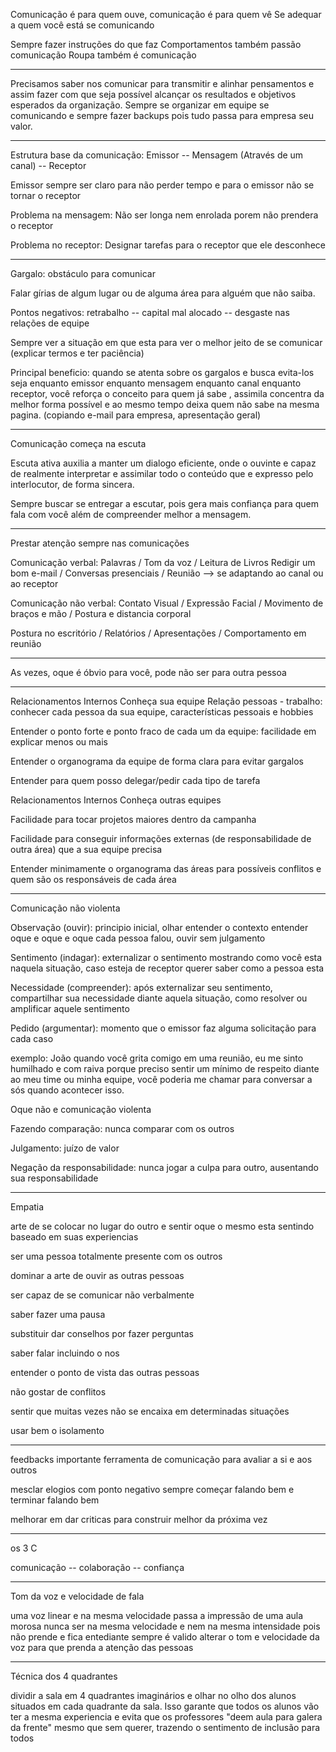 Comunicação é para quem ouve, comunicação é para quem vê 
Se adequar a quem você está se comunicando 

Sempre fazer instruções do que faz
Comportamentos também passão comunicação 
Roupa também é comunicação 

---

Precisamos saber nos comunicar para transmitir e alinhar pensamentos e assim fazer com que seja possível alcançar os resultados e objetivos esperados da organização.
Sempre se organizar em equipe se comunicando e sempre fazer backups pois tudo passa para empresa seu valor. 

---

Estrutura base da comunicação: Emissor -- Mensagem (Através de um canal) -- Receptor

Emissor sempre ser claro para não perder tempo e para o emissor não se tornar o receptor

Problema na mensagem: Não ser longa nem enrolada porem não prendera o receptor 

Problema no receptor: Designar tarefas para o receptor que ele desconhece

---

Gargalo: obstáculo para comunicar

Falar gírias de algum lugar ou de alguma área para alguém que não saiba.

Pontos negativos: retrabalho -- capital mal alocado -- desgaste nas relações de equipe

Sempre ver a situação em que esta para ver o melhor jeito de se comunicar (explicar termos e ter paciência)

Principal beneficio: quando se atenta sobre os gargalos e busca evita-los seja enquanto emissor enquanto mensagem enquanto canal enquanto receptor, você reforça o conceito para quem já sabe , assimila concentra da melhor forma possível e ao mesmo tempo deixa quem não sabe na mesma pagina. (copiando e-mail para empresa, apresentação geral)

---

Comunicação começa na escuta 

Escuta ativa auxilia a manter um dialogo eficiente, onde o ouvinte e capaz de realmente interpretar e assimilar todo o conteúdo que e expresso pelo interlocutor, de forma sincera.

Sempre buscar se entregar a escutar, pois gera mais confiança para quem fala com você além de compreender melhor a mensagem.

---

Prestar atenção sempre nas comunicações 

Comunicação verbal: Palavras / Tom da voz / Leitura de Livros 
Redigir um bom e-mail / Conversas presenciais / Reunião --> se adaptando ao canal ou ao receptor 

Comunicação não verbal: Contato Visual / Expressão Facial / Movimento de braços e mão / Postura e distancia corporal 

Postura no escritório / Relatórios / Apresentações / Comportamento em reunião

---

As vezes, oque é óbvio para você, pode não ser para outra pessoa

---

Relacionamentos Internos
Conheça sua equipe
Relação pessoas - trabalho: conhecer cada pessoa da sua equipe, características pessoais e hobbies

Entender o ponto forte e ponto fraco de cada um da equipe: facilidade em explicar menos ou mais

Entender o organograma da equipe de forma clara para evitar gargalos

Entender para quem posso delegar/pedir cada tipo de tarefa


Relacionamentos Internos
Conheça outras equipes

Facilidade para tocar projetos maiores dentro da campanha

Facilidade para conseguir informações externas (de responsabilidade de outra área) que a sua equipe precisa

Entender minimamente o organograma das áreas para possíveis conflitos e quem são os responsáveis de cada área

  

---


Comunicação não violenta

Observação (ouvir): principio inicial, olhar entender o contexto entender oque e oque e oque cada pessoa falou, ouvir sem julgamento

Sentimento (indagar): externalizar o sentimento mostrando como você esta naquela situação, caso esteja de receptor querer saber como a pessoa esta

Necessidade (compreender): após externalizar seu sentimento, compartilhar sua necessidade diante aquela situação, como resolver ou amplificar aquele sentimento

Pedido (argumentar): momento que o emissor faz alguma solicitação para cada caso

exemplo: João quando você grita comigo em uma reunião, eu me sinto humilhado e com raiva porque preciso sentir um mínimo de respeito diante ao meu time ou minha equipe, você poderia me chamar para conversar a sós quando acontecer isso.

Oque não e comunicação violenta 

Fazendo comparação: nunca comparar com os outros

Julgamento: juízo de valor

Negação da responsabilidade: nunca jogar a culpa para outro, ausentando sua responsabilidade

---

Empatia

arte de se colocar no lugar do outro e sentir oque o mesmo esta sentindo baseado em suas experiencias

ser uma pessoa totalmente presente com os outros

dominar a arte de ouvir as outras pessoas

ser capaz de se comunicar não verbalmente 

saber fazer uma pausa

substituir dar conselhos por fazer perguntas

saber falar incluindo o nos

entender o ponto de vista das outras pessoas

não gostar de conflitos

sentir que muitas vezes não se encaixa em determinadas situações

usar bem o isolamento

---

feedbacks
importante ferramenta de comunicação para avaliar a si e aos outros 

mesclar elogios com ponto negativo sempre começar falando bem e terminar falando bem 

melhorar em dar criticas para construir melhor da próxima vez

---

os 3 C

comunicação -- colaboração -- confiança 

---

Tom da voz e velocidade de fala

uma voz linear e na mesma velocidade passa a impressão de uma aula morosa
nunca ser na mesma velocidade e nem na mesma intensidade pois não prende e fica entediante
sempre é valido alterar o tom e velocidade da voz para que prenda a atenção das pessoas

---

Técnica dos 4 quadrantes

dividir a sala em 4 quadrantes imaginários e olhar no olho dos alunos situados em cada quadrante da sala. Isso garante que todos os alunos vão ter a mesma experiencia e evita que os professores "deem aula para galera da frente" mesmo que sem querer, trazendo o sentimento de inclusão para todos 
